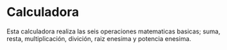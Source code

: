 # Calculadora

Esta calculadora realiza las seis operaciones matematicas basicas; suma, resta, multiplicación, divición, raiz enesima y potencia enesima.

